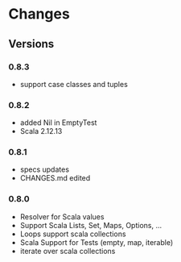 # Changes #


## Versions

### 0.8.3
* support case classes and tuples

### 0.8.2
* added Nil in EmptyTest
* Scala 2.12.13

### 0.8.1
* specs updates
* CHANGES.md edited

### 0.8.0
* Resolver for Scala values
* Support Scala Lists, Set, Maps, Options, ...
* Loops support scala collections
* Scala Support for Tests (empty, map, iterable)
* iterate over scala collections
